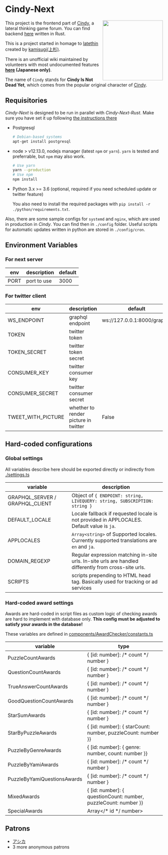# Cindy-Next
<img align="right" height="192" width="192" src="https://github.com/heyrict/cindy-realtime/blob/master/react-boilerplate/app/images/icon-512x512.png" />

This project is the frontend part of [Cindy](https://www.cindythink.com/), a lateral thinking game forum. You can find backend [here](https://github.com/heyrict/cindy-next-rust) written in Rust.

This is a project started in homage to [latethin](http://sui-hei.net) created by [kamisugi(上杉)](http://sui-hei.net/mondai/profile/1).

There is an unofficial wiki maintained by volunteers with most undocumented features **[here](https://wiki3.jp/cindy-lat) (Japanese only)**.

The name of `Cindy` stands for **Cindy Is Not Dead Yet**,
which comes from the popular original character of [Cindy](http://sui-hei.net/app/webroot/pukiwiki/index.php?%E3%82%B7%E3%83%B3%E3%83%87%E3%82%A3).

## Requisitories

*Cindy-Next* is designed to be run in parallel with *Cindy-Next-Rust*. Make sure you have set it up following [the instructions there](https://github.com/heyrict/cindy-next-rust/blob/master/README.md#dependencies)

- Postgresql

    ```bash
    # Debian-based systems
    apt-get install postgresql
    ```

- node \> v12.13.0, nodejs manager (latest `npm` or `yarn`). `yarn` is tested and preferrable, but `npm` may also work.

    ```bash
    # Use yarn
    yarn --production
    # Use npm
    npm install
    ```

- Python 3.x >= 3.6 (optional, required if you need scheduled update or twitter feature)

  You also need to install the required packages with `pip install -r ./python/requirements.txt`.

Also, there are some sample configs for `systemd` and `nginx`, which are used in production in *Cindy*. You can find then in `./config` folder. Useful scripts for automatic updates written in python are stored in `./config/cron`.

## Environment Variables
### For next server

| env  | description | default |
|------|-------------|---------|
| PORT | port to use | 3000    |

### For twitter client

| env                | description                          | default                     |
|--------------------|--------------------------------------|-----------------------------|
| WS_ENDPOINT        | graphql endpoint                     | ws://127.0.0.1:8000/graphql |
| TOKEN              | twitter token                        |                             |
| TOKEN_SECRET       | twitter token secret                 |                             |
| CONSUMER_KEY       | twitter consumer key                 |                             |
| CONSUMER_SECRET    | twitter consumer secret              |                             |
| TWEET_WITH_PICTURE | whether to render picture in twitter | False                       |

## Hard-coded configurations
### Global settings
All variables describe here should be exported directly or indirectly from [./settings.ts](./settings.ts)

| variable                        | description                                                                                                                                                                                                                |
|---------------------------------|----------------------------------------------------------------------------------------------------------------------------------------------------------------------------------------------------------------------------|
| GRAPHQL_SERVER / GRAPHQL_CLIENT | Object of `{ ENDPOINT: string, LIVEQUERY: string, SUBSCRIPTION: string }`                                                                                                                                                  |
| DEFAULT_LOCALE                  | Locale fallback if requested locale is not provided in APPLOCALES. Default value is `ja`.                                                                                                                                  |
| APPLOCALES                      | `Array<string>` of Supported locales. Currently supported translations are `en` and `ja`.                                                                                                                                  |
| DOMAIN_REGEXP                   | Regular expression matching in-site urls. In-site urls are handled differently from cross-site urls.                                                                                                                       |
| SCRIPTS                         | scripts prepending to HTML head tag. Basically used for tracking or ad services                                                                                                                                            |

### Hard-coded award settings
Awards are hard-coded in script files as custom logic of checking awards are hard to implement with database only.
**This config must be adjusted to satisfy your awards in the database!**

These variables are defined in [components/AwardChecker/constants.ts](./components/AwardChecker/constants.ts)

| variable                    | type                                                            |
|-----------------------------|-----------------------------------------------------------------|
| PuzzleCountAwards           | { [id: number]: /* count */ number }                            |
| QuestionCountAwards         | { [id: number]: /* count */ number }                            |
| TrueAnswerCountAwards       | { [id: number]: /* count */ number }                            |
| GoodQuestionCountAwards     | { [id: number]: /* count */ number }                            |
| StarSumAwards               | { [id: number]: /* count */ number }                            |
| StarByPuzzleAwards          | { [id: number]: { starCount: number, puzzleCount: number }}     |
| PuzzleByGenreAwards         | { [id: number]: { genre: number, count: number }}               |
| PuzzleByYamiAwards          | { [id: number]: /* count */ number }                            |
| PuzzleByYamiQuestionsAwards | { [id: number]: /* count */ number }                            |
| MixedAwards                 | { [id: number]: { questionCount: number, puzzleCount: number }} |
| SpecialAwards               | Array\</* id */ number\>                                        |

## Patrons
- [アシカ](https://www.cindythink.com/profile/show/36)
- 3 more anonymous patrons
